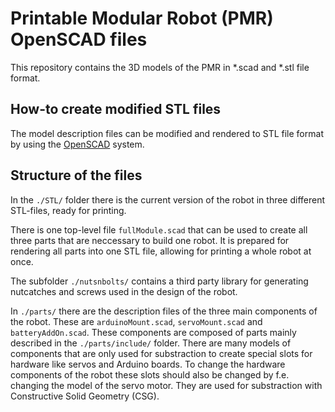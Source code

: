 # Printable Modular Robot (PMR) OpenSCAD files
This repository contains the 3D models of the PMR in *.scad and *.stl file format.

## How-to create modified STL files 
The model description files can be modified and rendered to STL file format by using the [OpenSCAD](http://www.openscad.org) system.

## Structure of the files
In the `./STL/` folder there is the current version of the robot in three different STL-files, ready for printing.

There is one top-level file `fullModule.scad` that can be used to create all three parts that are neccessary to build one robot. It is prepared for rendering all parts into one STL file, allowing for printing a whole robot at once. 

The subfolder `./nutsnbolts/` contains a third party library for generating nutcatches and screws used in the design of the robot.

In `./parts/` there are the description files of the three main components of the robot. These are `arduinoMount.scad`, `servoMount.scad` and `batteryAddOn.scad`. These components are composed of parts mainly described in the `./parts/include/` folder. There are many models of components that are only used for substraction to create special slots for hardware like servos and Arduino boards. To change the hardware components of the robot these slots should also be changed by f.e. changing the model of the servo motor. They are used for substraction with Constructive Solid Geometry (CSG).

